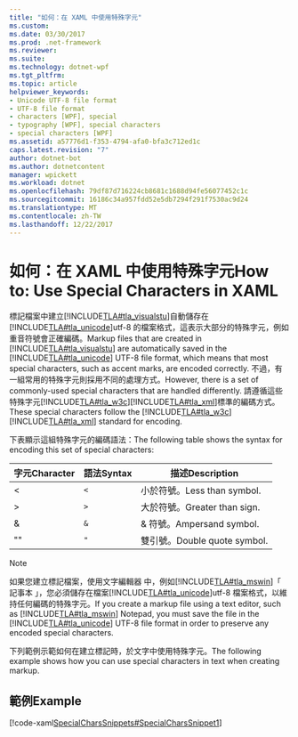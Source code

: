 ```yaml
---
title: "如何：在 XAML 中使用特殊字元"
ms.custom: 
ms.date: 03/30/2017
ms.prod: .net-framework
ms.reviewer: 
ms.suite: 
ms.technology: dotnet-wpf
ms.tgt_pltfrm: 
ms.topic: article
helpviewer_keywords:
- Unicode UTF-8 file format
- UTF-8 file format
- characters [WPF], special
- typography [WPF], special characters
- special characters [WPF]
ms.assetid: a57776d1-f353-4794-afa0-bfa3c712ed1c
caps.latest.revision: "7"
author: dotnet-bot
ms.author: dotnetcontent
manager: wpickett
ms.workload: dotnet
ms.openlocfilehash: 79df87d716224cb8681c1688d94fe56077452c1c
ms.sourcegitcommit: 16186c34a957fdd52e5db7294f291f7530ac9d24
ms.translationtype: MT
ms.contentlocale: zh-TW
ms.lasthandoff: 12/22/2017
---
```

# <a name="how-to-use-special-characters-in-xaml"></a><span data-ttu-id="15e0c-102">如何：在 XAML 中使用特殊字元</span><span class="sxs-lookup"><span data-stu-id="15e0c-102">How to: Use Special Characters in XAML</span></span>
<span data-ttu-id="15e0c-103">標記檔案中建立[!INCLUDE[TLA#tla_visualstu](../../../../includes/tlasharptla-visualstu-md.md)]自動儲存在[!INCLUDE[TLA#tla_unicode](../../../../includes/tlasharptla-unicode-md.md)]utf-8 的檔案格式，這表示大部分的特殊字元，例如重音符號會正確編碼。</span><span class="sxs-lookup"><span data-stu-id="15e0c-103">Markup files that are created in [!INCLUDE[TLA#tla_visualstu](../../../../includes/tlasharptla-visualstu-md.md)] are automatically saved in the [!INCLUDE[TLA#tla_unicode](../../../../includes/tlasharptla-unicode-md.md)] UTF-8 file format, which means that most special characters, such as accent marks, are encoded correctly.</span></span> <span data-ttu-id="15e0c-104">不過，有一組常用的特殊字元則採用不同的處理方式。</span><span class="sxs-lookup"><span data-stu-id="15e0c-104">However, there is a set of commonly-used special characters that are handled differently.</span></span> <span data-ttu-id="15e0c-105">請遵循這些特殊字元[!INCLUDE[TLA#tla_w3c](../../../../includes/tlasharptla-w3c-md.md)][!INCLUDE[TLA#tla_xml](../../../../includes/tlasharptla-xml-md.md)]標準的編碼方式。</span><span class="sxs-lookup"><span data-stu-id="15e0c-105">These special characters follow the [!INCLUDE[TLA#tla_w3c](../../../../includes/tlasharptla-w3c-md.md)][!INCLUDE[TLA#tla_xml](../../../../includes/tlasharptla-xml-md.md)] standard for encoding.</span></span>  
  
 <span data-ttu-id="15e0c-106">下表顯示這組特殊字元的編碼語法：</span><span class="sxs-lookup"><span data-stu-id="15e0c-106">The following table shows the syntax for encoding this set of special characters:</span></span>  
  
|<span data-ttu-id="15e0c-107">字元</span><span class="sxs-lookup"><span data-stu-id="15e0c-107">Character</span></span>|<span data-ttu-id="15e0c-108">語法</span><span class="sxs-lookup"><span data-stu-id="15e0c-108">Syntax</span></span>|<span data-ttu-id="15e0c-109">描述</span><span class="sxs-lookup"><span data-stu-id="15e0c-109">Description</span></span>|  
|---------------|------------|-----------------|  
|<|`<`|<span data-ttu-id="15e0c-110">小於符號。</span><span class="sxs-lookup"><span data-stu-id="15e0c-110">Less than symbol.</span></span>|  
|>|`>`|<span data-ttu-id="15e0c-111">大於符號。</span><span class="sxs-lookup"><span data-stu-id="15e0c-111">Greater than sign.</span></span>|  
|&|`&`|<span data-ttu-id="15e0c-112">& 符號。</span><span class="sxs-lookup"><span data-stu-id="15e0c-112">Ampersand symbol.</span></span>|  
|<span data-ttu-id="15e0c-113">"</span><span class="sxs-lookup"><span data-stu-id="15e0c-113">"</span></span>|`"`|<span data-ttu-id="15e0c-114">雙引號。</span><span class="sxs-lookup"><span data-stu-id="15e0c-114">Double quote symbol.</span></span>|  
  
> [!NOTE]
>  <span data-ttu-id="15e0c-115">如果您建立標記檔案，使用文字編輯器 中，例如[!INCLUDE[TLA#tla_mswin](../../../../includes/tlasharptla-mswin-md.md)]「 記事本 」，您必須儲存在檔案[!INCLUDE[TLA#tla_unicode](../../../../includes/tlasharptla-unicode-md.md)]utf-8 檔案格式，以維持任何編碼的特殊字元。</span><span class="sxs-lookup"><span data-stu-id="15e0c-115">If you create a markup file using a text editor, such as [!INCLUDE[TLA#tla_mswin](../../../../includes/tlasharptla-mswin-md.md)] Notepad, you must save the file in the [!INCLUDE[TLA#tla_unicode](../../../../includes/tlasharptla-unicode-md.md)] UTF-8 file format in order to preserve any encoded special characters.</span></span>  
  
 <span data-ttu-id="15e0c-116">下列範例示範如何在建立標記時，於文字中使用特殊字元。</span><span class="sxs-lookup"><span data-stu-id="15e0c-116">The following example shows how you can use special characters in text when creating markup.</span></span>  
  
## <a name="example"></a><span data-ttu-id="15e0c-117">範例</span><span class="sxs-lookup"><span data-stu-id="15e0c-117">Example</span></span>  
 [!code-xaml[SpecialCharsSnippets#SpecialCharsSnippet1](../../../../samples/snippets/csharp/VS_Snippets_Wpf/SpecialCharsSnippets/CS/Window1.xaml#specialcharssnippet1)]

